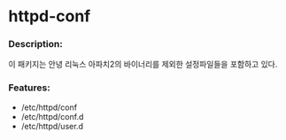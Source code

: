 # httpd-conf

### Description:

이 패키지는 안녕 리눅스 아파치2의 바이너리를 제외한 설정파일들을
포함하고 있다.

### Features:

* /etc/httpd/conf
* /etc/httpd/conf.d
* /etc/httpd/user.d